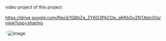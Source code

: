 video project of this project
<br><br>
https://drive.google.com/file/d/1Q6bZe_ZY6G3PkCOp_gKKbGy2NTAteUOs/view?usp=sharing
<br><br>'
![image](https://user-images.githubusercontent.com/87666139/193408949-feea7372-5467-40a9-84fc-a4090183ea12.png)
